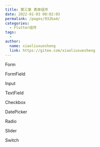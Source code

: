 ```yaml
---
title: 第三章 表单组件
date: 2022-01-03 00:02:03
permalink: /pages/932ba4/
categories:
  - Flutter组件
tags:
  - 
author: 
  name: xiaoliuxuesheng
  link: https://gitee.com/xiaoliuxuesheng
---
```


Form

FormField

Input

TextField

Checkbox

DatePicker

Radio

Slider

Switch
